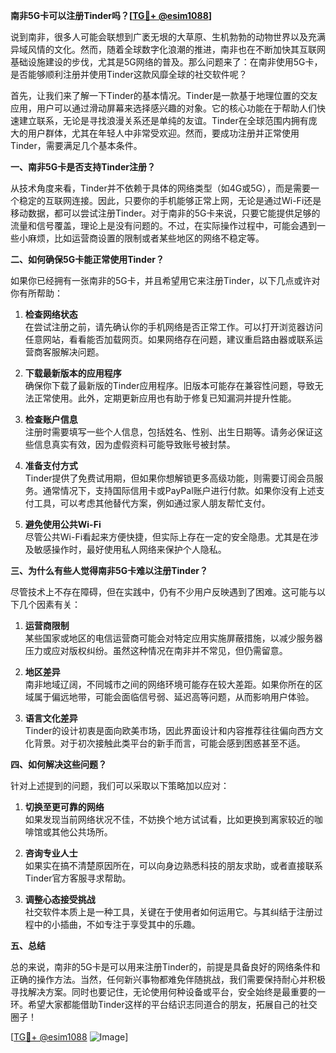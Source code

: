**南非5G卡可以注册Tinder吗？[[TG💪+ @esim1088](https://t.me/s/esim1088)]**

说到南非，很多人可能会联想到广袤无垠的大草原、生机勃勃的动物世界以及充满异域风情的文化。然而，随着全球数字化浪潮的推进，南非也在不断加快其互联网基础设施建设的步伐，尤其是5G网络的普及。那么问题来了：在南非使用5G卡，是否能够顺利注册并使用Tinder这款风靡全球的社交软件呢？

首先，让我们来了解一下Tinder的基本情况。Tinder是一款基于地理位置的交友应用，用户可以通过滑动屏幕来选择感兴趣的对象。它的核心功能在于帮助人们快速建立联系，无论是寻找浪漫关系还是单纯的友谊。Tinder在全球范围内拥有庞大的用户群体，尤其在年轻人中非常受欢迎。然而，要成功注册并正常使用Tinder，需要满足几个基本条件。

**一、南非5G卡是否支持Tinder注册？**

从技术角度来看，Tinder并不依赖于具体的网络类型（如4G或5G），而是需要一个稳定的互联网连接。因此，只要你的手机能够正常上网，无论是通过Wi-Fi还是移动数据，都可以尝试注册Tinder。对于南非的5G卡来说，只要它能提供足够的流量和信号覆盖，理论上是没有问题的。不过，在实际操作过程中，可能会遇到一些小麻烦，比如运营商设置的限制或者某些地区的网络不稳定等。

**二、如何确保5G卡能正常使用Tinder？**

如果你已经拥有一张南非的5G卡，并且希望用它来注册Tinder，以下几点或许对你有所帮助：

1. **检查网络状态**  
   在尝试注册之前，请先确认你的手机网络是否正常工作。可以打开浏览器访问任意网站，看看能否加载网页。如果网络存在问题，建议重启路由器或联系运营商客服解决问题。

2. **下载最新版本的应用程序**  
   确保你下载了最新版的Tinder应用程序。旧版本可能存在兼容性问题，导致无法正常使用。此外，定期更新应用也有助于修复已知漏洞并提升性能。

3. **检查账户信息**  
   注册时需要填写一些个人信息，包括姓名、性别、出生日期等。请务必保证这些信息真实有效，因为虚假资料可能导致账号被封禁。

4. **准备支付方式**  
   Tinder提供了免费试用期，但如果你想解锁更多高级功能，则需要订阅会员服务。通常情况下，支持国际信用卡或PayPal账户进行付款。如果你没有上述支付工具，可以考虑其他替代方案，例如通过家人朋友帮忙支付。

5. **避免使用公共Wi-Fi**  
   尽管公共Wi-Fi看起来方便快捷，但实际上存在一定的安全隐患。尤其是在涉及敏感操作时，最好使用私人网络来保护个人隐私。

**三、为什么有些人觉得南非5G卡难以注册Tinder？**

尽管技术上不存在障碍，但在实践中，仍有不少用户反映遇到了困难。这可能与以下几个因素有关：

1. **运营商限制**  
   某些国家或地区的电信运营商可能会对特定应用实施屏蔽措施，以减少服务器压力或应对版权纠纷。虽然这种情况在南非并不常见，但仍需留意。

2. **地区差异**  
   南非地域辽阔，不同城市之间的网络环境可能存在较大差距。如果你所在的区域属于偏远地带，可能会面临信号弱、延迟高等问题，从而影响用户体验。

3. **语言文化差异**  
   Tinder的设计初衷是面向欧美市场，因此界面设计和内容推荐往往偏向西方文化背景。对于初次接触此类平台的新手而言，可能会感到困惑甚至不适。

**四、如何解决这些问题？**

针对上述提到的问题，我们可以采取以下策略加以应对：

1. **切换至更可靠的网络**  
   如果发现当前网络状况不佳，不妨换个地方试试看，比如更换到离家较近的咖啡馆或其他公共场所。

2. **咨询专业人士**  
   如果实在搞不清楚原因所在，可以向身边熟悉科技的朋友求助，或者直接联系Tinder官方客服寻求帮助。

3. **调整心态接受挑战**  
   社交软件本质上是一种工具，关键在于使用者如何运用它。与其纠结于注册过程中的小插曲，不如专注于享受其中的乐趣。

**五、总结**

总的来说，南非的5G卡是可以用来注册Tinder的，前提是具备良好的网络条件和正确的操作方法。当然，任何新兴事物都难免伴随挑战，我们需要保持耐心并积极寻找解决方案。同时也要记住，无论使用何种设备或平台，安全始终是最重要的一环。希望大家都能借助Tinder这样的平台结识志同道合的朋友，拓展自己的社交圈子！

[[TG💪+ @esim1088](https://t.me/s/esim1088) ![Image](https://i.postimg.cc/4NQfJmqS/Snipaste-2025-05-13-00-14-12.png)]